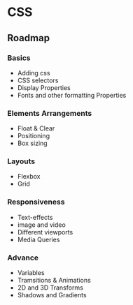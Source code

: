 # CSS
## Roadmap
### Basics
- Adding css
- CSS selectors
- Display Properties
- Fonts and  other formatting Properties
### Elements Arrangements
- Float & Clear
- Positioning
- Box sizing
### Layouts
- Flexbox
- Grid
### Responsiveness
- Text-effects
- image and video
- Different viewports
- Media Queries
### Advance
- Variables
- Tramsitions & Animations
- 2D and 3D Transforms
- Shadows and Gradients



